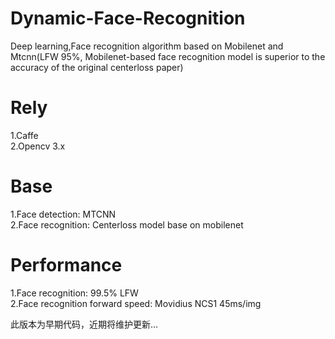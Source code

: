 # Dynamic-Face-Recognition
Deep learning,Face recognition algorithm based on Mobilenet and Mtcnn(LFW 95%, Mobilenet-based face recognition model is superior to the accuracy of the original centerloss paper)

# Rely
1.Caffe   
2.Opencv 3.x

# Base
1.Face detection: MTCNN  
2.Face recognition: Centerloss model base on mobilenet 

# Performance
1.Face recognition: 99.5% LFW  
2.Face recognition forward speed: Movidius NCS1 45ms/img  

此版本为早期代码，近期将维护更新...
